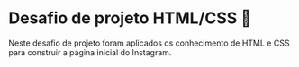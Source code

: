 # Desafio de projeto HTML/CSS :iphone:

Neste desafio de projeto foram aplicados os conhecimento de HTML e CSS para construir a página inicial do Instagram.

## 

